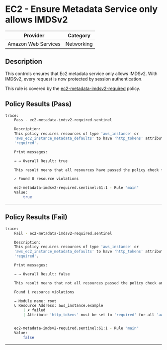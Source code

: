# EC2 - Ensure Metadata Service only allows IMDSv2

| Provider            | Category   |
|---------------------|------------|
| Amazon Web Services | Networking |

## Description

This controls ensures that Ec2 metadata service only allows IMDSv2. With IMDSv2, every request is now protected by session authentication.

This rule is covered by the [ec2-metadata-imdsv2-required](../../policies/ec2/ec2-metadata-imdsv2-required.sentinel) policy.

## Policy Results (Pass)
```bash
trace:
    Pass - ec2-metadata-imdsv2-required.sentinel

    Description:
    This policy requires resources of type 'aws_instance' or
    'aws_ec2_instance_metadata_defaults' to have 'http_tokens' attribute set to
    'required'.

    Print messages:

    → → Overall Result: true

    This result means that all resources have passed the policy check for the policy ec2-metadata-imdsv2-required.

    ✓ Found 0 resource violations

    ec2-metadata-imdsv2-required.sentinel:61:1 - Rule "main"
    Value:
        true
```

---

## Policy Results (Fail)
```bash
trace:
    Fail - ec2-metadata-imdsv2-required.sentinel

    Description:
    This policy requires resources of type 'aws_instance' or
    'aws_ec2_instance_metadata_defaults' to have 'http_tokens' attribute set to
    'required'.

    Print messages:

    → → Overall Result: false

    This result means that not all resources passed the policy check and the protected behavior is not allowed for the policy ec2-metadata-imdsv2-required.

    Found 1 resource violations

    → Module name: root
    ↳ Resource Address: aws_instance.example
        | ✗ failed
        | Attribute 'http_tokens' must be set to 'required' for all 'aws_instance' resources if 'metadata_options' is used.Else 'aws_ec2_instance_metadata_defaults' resource should have 'http_tokens' set to 'required'. Refer to https://docs.aws.amazon.com/securityhub/latest/userguide/ec2-controls.html#ec2-8 for more details.


    ec2-metadata-imdsv2-required.sentinel:61:1 - Rule "main"
    Value:
        false
```

---